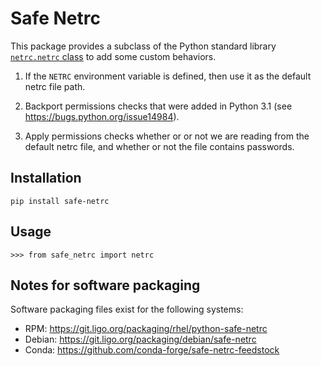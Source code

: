 # Safe Netrc

This package provides a subclass of the Python standard library
[`netrc.netrc` class](https://docs.python.org/3/library/netrc.html) to add some
custom behaviors.

1.   If the ``NETRC`` environment variable is defined, then use it as
     the default netrc file path.

2.   Backport permissions checks that were added in Python 3.1
     (see https://bugs.python.org/issue14984).

3.   Apply permissions checks whether or or not we are reading from the
     default netrc file, and whether or not the file contains passwords.

## Installation

    pip install safe-netrc

## Usage

    >>> from safe_netrc import netrc

## Notes for software packaging

Software packaging files exist for the following systems:

- RPM: https://git.ligo.org/packaging/rhel/python-safe-netrc
- Debian: https://git.ligo.org/packaging/debian/safe-netrc
- Conda: https://github.com/conda-forge/safe-netrc-feedstock
